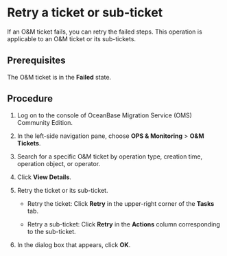 # Retry a ticket or sub-ticket

If an O&M ticket fails, you can retry the failed steps. This operation is applicable to an O&M ticket or its sub-tickets.

## Prerequisites

The O&M ticket is in the **Failed** state.

## Procedure

1. Log on to the console of OceanBase Migration Service (OMS) Community Edition.

2. In the left-side navigation pane, choose **OPS & Monitoring** > **O&M Tickets**.

3. Search for a specific O&M ticket by operation type, creation time, operation object, or operator.

4. Click **View Details**.

5. Retry the ticket or its sub-ticket.

   * Retry the ticket: Click **Retry** in the upper-right corner of the **Tasks** tab.

   * Retry a sub-ticket: Click **Retry** in the **Actions** column corresponding to the sub-ticket.

6. In the dialog box that appears, click **OK**.

